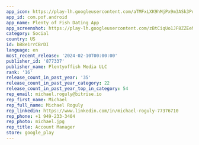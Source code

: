 ```yaml
---
app_icon: https://play-lh.googleusercontent.com/aTMFxLXK9hMjPx9m3ASk3PuZArzBF6nPZnX_RZQNugYAs6q-DlLFvbrMByHA_E0bhEDs
app_id: com.pof.android
app_name: Plenty of Fish Dating App
app_screenshot: https://play-lh.googleusercontent.com/zBtCiqUo1JF8ZZEeMs0uOvfIglTLNt__qnwLjCeDk2rNYZZTHnH2tNIIdXSF0dBFHhs
category: Social
country: US
id: bB8e1rrCBrDI
language: en
most_recent_release: '2024-02-10T00:00:00'
publisher_id: '877337'
publisher_name: Plentyoffish Media ULC
rank: '16'
release_count_in_past_year: '35'
release_count_in_past_year_category: 22
release_count_in_past_year_top_in_category: 54
rep_email: michael.roguly@bitrise.io
rep_first_name: Michael
rep_full_name: Michael Roguly
rep_linkedin: https://www.linkedin.com/in/michael-roguly-77376710
rep_phone: +1 949-233-3404
rep_photo: michael.jpg
rep_title: Account Manager
store: google_play
---
```

